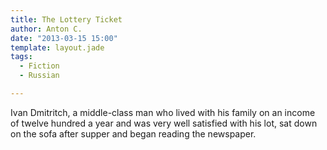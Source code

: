 ```yaml
---
title: The Lottery Ticket
author: Anton C.
date: "2013-03-15 15:00"
template: layout.jade
tags:
  - Fiction
  - Russian

---
```


Ivan Dmitritch, a middle-class man who lived with his family on an income of twelve hundred a year and was very well satisfied with his lot, sat down on the sofa after supper and began reading the newspaper.